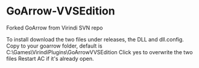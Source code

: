 # GoArrow-VVSEdition
Forked GoArrow from Virindi SVN repo


To install download the two files under releases, the DLL and dll.config.
Copy to your goarrow folder, default is C:\Games\VirindiPlugins\GoArrowVVSEdition
Click yes to overwrite the two files
Restart AC if it's already open.
